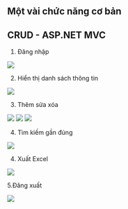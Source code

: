 ﻿## Một vài chức năng cơ bản
## CRUD - ASP.NET MVC
1. Đăng nhập
<img src="https://i.imgur.com/3oJc9SL.png">

2. Hiển thị danh sách thông tin
<img src="https://i.imgur.com/yoGAMtc.png">

3. Thêm sửa xóa 
<img src="https://i.imgur.com/dHNTWqA.png">
<img src="https://i.imgur.com/k6rnUd2.png">
<img src="https://i.imgur.com/JHwuZ6H.png">

4. Tìm kiếm gần đúng
<img src="https://i.imgur.com/JKJD1cP.png">

4. Xuất Excel
<img src="https://i.imgur.com/1xD8S9h.png">

5.Đăng xuất
<div>
<img src="https://i.imgur.com/0H9oHt4.png">
  
</div>


